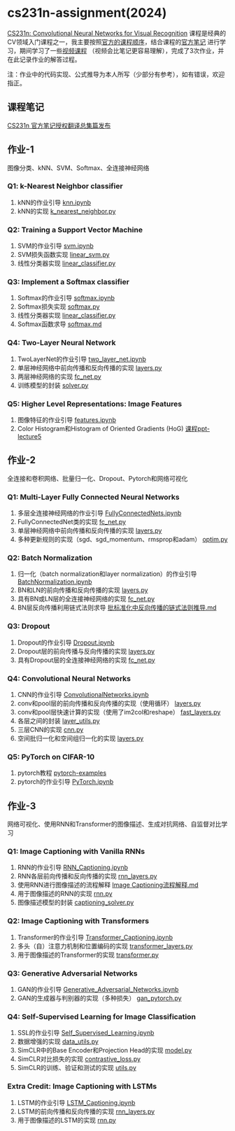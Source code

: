 # cs231n-assignment(2024)
[CS231n: Convolutional Neural Networks for Visual Recognition](https://cs231n.github.io/) 课程是经典的CV领域入门课程之一，我主要按照[官方的课程顺序](https://cs231n.stanford.edu/schedule.html)，结合课程的[官方笔记](https://cs231n.github.io/) 进行学习，期间学习了一些[视频课程](https://www.bilibili.com/video/BV1K7411W7So?spm_id_from=333.788.videopod.episodes&vd_source=9b0bab44f379d04b6954be4ca93b4b5a) （视频会比笔记更容易理解），完成了3次作业，并在此记录作业的解答过程。

注：作业中的代码实现、公式推导为本人所写（少部分有参考），如有错误，欢迎指正。

## 课程笔记
[CS231n 官方笔记授权翻译总集篇发布](https://github.com/whyscience/CS231n-Note-Translation_CN/tree/master)

## 作业-1
图像分类、kNN、SVM、Softmax、全连接神经网络
### Q1: k-Nearest Neighbor classifier
1. kNN的作业引导 [knn.ipynb](https://github.com/ruip0729/cs231n/blob/main/assignment1/knn.ipynb)
2. kNN的实现 [k_nearest_neighbor.py](https://github.com/ruip0729/cs231n/blob/main/assignment1/cs231n/classifiers/k_nearest_neighbor.py)
### Q2: Training a Support Vector Machine
1. SVM的作业引导 [svm.ipynb](https://github.com/ruip0729/cs231n/blob/main/assignment1/svm.ipynb)
2. SVM损失函数实现 [linear_svm.py](https://github.com/ruip0729/cs231n/blob/main/assignment1/cs231n/classifiers/linear_svm.py)
3. 线性分类器实现 [linear_classifier.py](https://github.com/ruip0729/cs231n/blob/main/assignment1/cs231n/classifiers/linear_classifier.py)
### Q3: Implement a Softmax classifier
1. Softmax的作业引导 [softmax.ipynb](https://github.com/ruip0729/cs231n/blob/main/assignment1/softmax.ipynb)
2. Softmax损失实现 [softmax.py](https://github.com/ruip0729/cs231n/blob/main/assignment1/cs231n/classifiers/softmax.py)
3. 线性分类器实现 [linear_classifier.py](https://github.com/ruip0729/cs231n/blob/main/assignment1/cs231n/classifiers/linear_classifier.py)
4. Softmax函数求导 [softmax.md](https://github.com/ruip0729/cs231n/blob/main/%E8%A1%A5%E5%85%85%E5%86%85%E5%AE%B9/softmax%E5%87%BD%E6%95%B0%E6%B1%82%E5%AF%BC.md)
### Q4: Two-Layer Neural Network
1. TwoLayerNet的作业引导 [two_layer_net.ipynb](https://github.com/ruip0729/cs231n-assignment/blob/main/assignment1/two_layer_net.ipynb)
2. 单层神经网络中前向传播和反向传播的实现 [layers.py](https://github.com/ruip0729/cs231n-assignment/blob/main/assignment1/cs231n/layers.py)
3. 两层神经网络的实现 [fc_net.py](https://github.com/ruip0729/cs231n-assignment/blob/main/assignment1/cs231n/classifiers/fc_net.py)
4. 训练模型的封装 [solver.py](https://github.com/ruip0729/cs231n-assignment/blob/main/assignment1/cs231n/solver.py)
### Q5: Higher Level Representations: Image Features
1. 图像特征的作业引导 [features.ipynb](https://github.com/ruip0729/cs231n-assignment/blob/main/assignment1/features.ipynb)
2. Color Histogram和Histogram of Oriented Gradients (HoG) [课程ppt-lecture5](https://cs231n.stanford.edu/slides/2024/lecture_5.pdf)

## 作业-2
全连接和卷积网络、批量归一化、Dropout、Pytorch和网络可视化
### Q1: Multi-Layer Fully Connected Neural Networks
1. 多层全连接神经网络的作业引导 [FullyConnectedNets.ipynb](https://github.com/ruip0729/cs231n-assignment/blob/main/assignment2/FullyConnectedNets.ipynb)
2. FullyConnectedNet类的实现 [fc_net.py](https://github.com/ruip0729/cs231n-assignment/blob/main/assignment2/cs231n/classifiers/fc_net.py)
3. 单层神经网络中前向传播和反向传播的实现 [layers.py](https://github.com/ruip0729/cs231n-assignment/blob/main/assignment2/cs231n/layers.py)
4. 多种更新规则的实现（sgd、sgd_momentum、rmsprop和adam） [optim.py](https://github.com/ruip0729/cs231n-assignment/blob/main/assignment2/cs231n/optim.py)
### Q2: Batch Normalization
1. 归一化（batch normalization和layer normalization）的作业引导 [BatchNormalization.ipynb](https://github.com/ruip0729/cs231n-assignment/blob/main/assignment2/BatchNormalization.ipynb)
2. BN和LN的前向传播和反向传播的实现 [layers.py](https://github.com/ruip0729/cs231n-assignment/blob/main/assignment2/cs231n/layers.py)
3. 具有BN或LN层的全连接神经网络的实现 [fc_net.py](https://github.com/ruip0729/cs231n-assignment/blob/main/assignment2/cs231n/classifiers/fc_net.py)
4. BN层反向传播利用链式法则求导 [批标准化中反向传播的链式法则推导.md](https://github.com/ruip0729/cs231n-assignment/blob/main/%E8%A1%A5%E5%85%85%E5%86%85%E5%AE%B9/%E6%89%B9%E6%A0%87%E5%87%86%E5%8C%96%E4%B8%AD%E5%8F%8D%E5%90%91%E4%BC%A0%E6%92%AD%E7%9A%84%E9%93%BE%E5%BC%8F%E6%B3%95%E5%88%99%E6%8E%A8%E5%AF%BC.md)
### Q3: Dropout
1. Dropout的作业引导 [Dropout.ipynb](https://github.com/ruip0729/cs231n-assignment/blob/main/assignment2/Dropout.ipynb)
2. Dropout层的前向传播与反向传播的实现 [layers.py](https://github.com/ruip0729/cs231n-assignment/blob/main/assignment2/cs231n/layers.py)
3. 具有Dropout层的全连接神经网络的实现 [fc_net.py](https://github.com/ruip0729/cs231n-assignment/blob/main/assignment2/cs231n/classifiers/fc_net.py)
### Q4: Convolutional Neural Networks
1. CNN的作业引导 [ConvolutionalNetworks.ipynb](https://github.com/ruip0729/cs231n-assignment/blob/main/assignment2/ConvolutionalNetworks.ipynb)
2. conv和pool层的前向传播和反向传播的实现（使用循环） [layers.py](https://github.com/ruip0729/cs231n-assignment/blob/main/assignment2/cs231n/layers.py)
3. conv和pool层快速计算的实现（使用了im2col和reshape） [fast_layers.py](https://github.com/ruip0729/cs231n-assignment/blob/main/assignment2/cs231n/fast_layers.py)
4. 各层之间的封装 [layer_utils.py](https://github.com/ruip0729/cs231n-assignment/blob/main/assignment2/cs231n/layer_utils.py)
5. 三层CNN的实现 [cnn.py](https://github.com/ruip0729/cs231n-assignment/blob/main/assignment2/cs231n/classifiers/cnn.py)
6. 空间批归一化和空间组归一化的实现 [layers.py](https://github.com/ruip0729/cs231n-assignment/blob/main/assignment2/cs231n/layers.py)
### Q5: PyTorch on CIFAR-10
1. pytorch教程 [pytorch-examples](https://github.com/jcjohnson/pytorch-examples)
2. pytorch的作业引导 [PyTorch.ipynb](https://github.com/ruip0729/cs231n-assignment/blob/main/assignment2/PyTorch.ipynb)

## 作业-3
网络可视化、使用RNN和Transformer的图像描述、生成对抗网络、自监督对比学习
### Q1: Image Captioning with Vanilla RNNs
1. RNN的作业引导 [RNN_Captioning.ipynb](https://github.com/ruip0729/cs231n-assignment/blob/main/assignment3/RNN_Captioning.ipynb)
2. RNN各层前向传播和反向传播的实现 [rnn_layers.py](https://github.com/ruip0729/cs231n-assignment/blob/main/assignment3/cs231n/rnn_layers.py)
3. 使用RNN进行图像描述的流程解释 [Image Captioning流程解释.md](https://github.com/ruip0729/cs231n-assignment/blob/main/%E8%A1%A5%E5%85%85%E5%86%85%E5%AE%B9/Image%20Captioning%E6%B5%81%E7%A8%8B%E8%A7%A3%E9%87%8A.md)
4. 用于图像描述的RNN的实现 [rnn.py](https://github.com/ruip0729/cs231n-assignment/blob/main/assignment3/cs231n/classifiers/rnn.py)
5. 图像描述模型的封装 [captioning_solver.py](https://github.com/ruip0729/cs231n-assignment/blob/main/assignment3/cs231n/captioning_solver.py)
### Q2: Image Captioning with Transformers
1. Transformer的作业引导 [Transformer_Captioning.ipynb](https://github.com/ruip0729/cs231n-assignment/blob/main/assignment3/Transformer_Captioning.ipynb)
2. 多头（自）注意力机制和位置编码的实现 [transformer_layers.py](https://github.com/ruip0729/cs231n-assignment/blob/main/assignment3/cs231n/transformer_layers.py)
3. 用于图像描述的Transformer的实现 [transformer.py](https://github.com/ruip0729/cs231n-assignment/blob/main/assignment3/cs231n/classifiers/transformer.py)
### Q3: Generative Adversarial Networks
1. GAN的作业引导 [Generative_Adversarial_Networks.ipynb](https://github.com/ruip0729/cs231n-assignment/blob/main/assignment3/Generative_Adversarial_Networks.ipynb)
2. GAN的生成器与判别器的实现（多种损失） [gan_pytorch.py](https://github.com/ruip0729/cs231n-assignment/blob/main/assignment3/cs231n/gan_pytorch.py)
### Q4: Self-Supervised Learning for Image Classification
1. SSL的作业引导 [Self_Supervised_Learning.ipynb](https://github.com/ruip0729/cs231n-assignment/blob/main/assignment3/Self_Supervised_Learning.ipynb)
2. 数据增强的实现 [data_utils.py](https://github.com/ruip0729/cs231n-assignment/blob/main/assignment3/cs231n/simclr/data_utils.py)
3. SimCLR中的Base Encoder和Projection Head的实现 [model.py](https://github.com/ruip0729/cs231n-assignment/blob/main/assignment3/cs231n/simclr/model.py)
4. SimCLR对比损失的实现 [contrastive_loss.py](https://github.com/ruip0729/cs231n-assignment/blob/main/assignment3/cs231n/simclr/contrastive_loss.py)
5. SimCLR的训练、验证和测试的实现 [utils.py](https://github.com/ruip0729/cs231n-assignment/blob/main/assignment3/cs231n/simclr/utils.py)
### Extra Credit: Image Captioning with LSTMs
1. LSTM的作业引导 [LSTM_Captioning.ipynb](https://github.com/ruip0729/cs231n-assignment/blob/main/assignment3/LSTM_Captioning.ipynb)
2. LSTM的前向传播和反向传播的实现 [rnn_layers.py](https://github.com/ruip0729/cs231n-assignment/blob/main/assignment3/cs231n/rnn_layers.py)
3. 用于图像描述的LSTM的实现 [rnn.py](https://github.com/ruip0729/cs231n-assignment/blob/main/assignment3/cs231n/classifiers/rnn.py)

